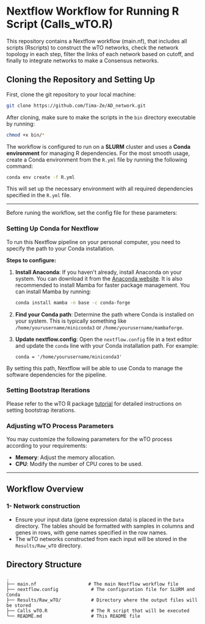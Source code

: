 # Nextflow Workflow for Running R Script (Calls_wTO.R)

This repository contains a Nextflow workflow (main.nf), that includes all scripts (Rscripts) to construct the wTO networks, check the network topology in each step, filter the links of each network based on cutoff, and finally to integrate networks to make a Consensus networks.

## Cloning the Repository and Setting Up

First, clone the git repository to your local machine:

```bash
git clone https://github.com/Tima-Ze/AD_network.git
```

After cloning, make sure to make the scripts in the `bin` directory executable by running:

```bash
chmod +x bin/*
```

The workflow is configured to run on a **SLURM** cluster and uses a **Conda environment** for managing R dependencies. For the most smooth usage, create a Conda environment from the `R.yml` file by running the following command:

```bash
conda env create -f R.yml
```

This will set up the necessary environment with all required dependencies specified in the `R.yml` file.

---

Before runing the workflow, set the config file for these parameters:

### Setting Up Conda for Nextflow

To run this Nextflow pipeline on your personal computer, you need to specify the path to your Conda installation.

**Steps to configure:**

1. **Install Anaconda**: If you haven't already, install Anaconda on your system. You can download it from the [Anaconda website](https://www.anaconda.com/products/distribution). It is also recommended to install Mamba for faster package management. You can install Mamba by running:

   ```bash
   conda install mamba -n base -c conda-forge
   ```

2. **Find your Conda path**: Determine the path where Conda is installed on your system. This is typically something like `/home/yourusername/miniconda3` or `/home/yourusername/mambaforge`.

3. **Update nextflow.config**: Open the `nextflow.config` file in a text editor and update the `conda` line with your Conda installation path. For example:
   ```nextflow-config
   conda = '/home/yourusername/miniconda3'
   ```

By setting this path, Nextflow will be able to use Conda to manage the software dependencies for the pipeline.

### Setting Bootstrap Iterations

Please refer to the wTO R package [tutorial](https://deisygysi.github.io/rpackages/wto/) for detailed instructions on setting bootstrap iterations.

### Adjusting wTO Process Parameters

You may customize the following parameters for the wTO process according to your requirements:

- **Memory**: Adjust the memory allocation.
- **CPU**: Modify the number of CPU cores to be used.

---

## Workflow Overview

### 1- Network construction

- Ensure your input data (gene expression data) is placed in the `Data` directory. The tables should be formatted with samples in columns and genes in rows, with gene names specified in the row names.
- The wTO networks constructed from each input will be stored in the `Results/Raw_wTO` directory.

## Directory Structure

```plaintext
.
├── main.nf                   # The main Nextflow workflow file
├── nextflow.config            # The configuration file for SLURM and Conda
├── Results/Raw_wTO/           # Directory where the output files will be stored
├── Calls_wTO.R                # The R script that will be executed
└── README.md                  # This README file
```
